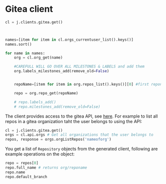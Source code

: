 # Gitea client


```python
cl = j.clients.gitea.get()



names=[item for item in cl.orgs_currentuser_list().keys()]
names.sort()

for name in names:
    org = cl.org_get(name)

    #CAREFULL WILL GO OVER ALL MILESTONES & LABELS and add them
    org.labels_milestones_add(remove_old=False)


    repoName=[item for item in org.repos_list().keys()][0] #first reponame

    repo = org.repo_get(repoName)

    # repo.labels_add()
    # repo.milestones_add(remove_old=False)


```

The client provides access to the gitea API, see [here](https://docs.greenitglobe.com/api/v1/swagger). For example to list all repos in a gitea organization taht the user belongs to using the API:

```python
cl = j.clients.gitea.get()
orgs = cl.api.orgs # Get all organizations that the user belongs to
repos, response = orgs.orgListRepos('nameoforg')
```

You get a list of `Repository` objects from the generated client, following are example operations on the object:

```python
repo = repos[0]
repo.full_name # returns org/reponame
repo.name
repo.default_branch
```
